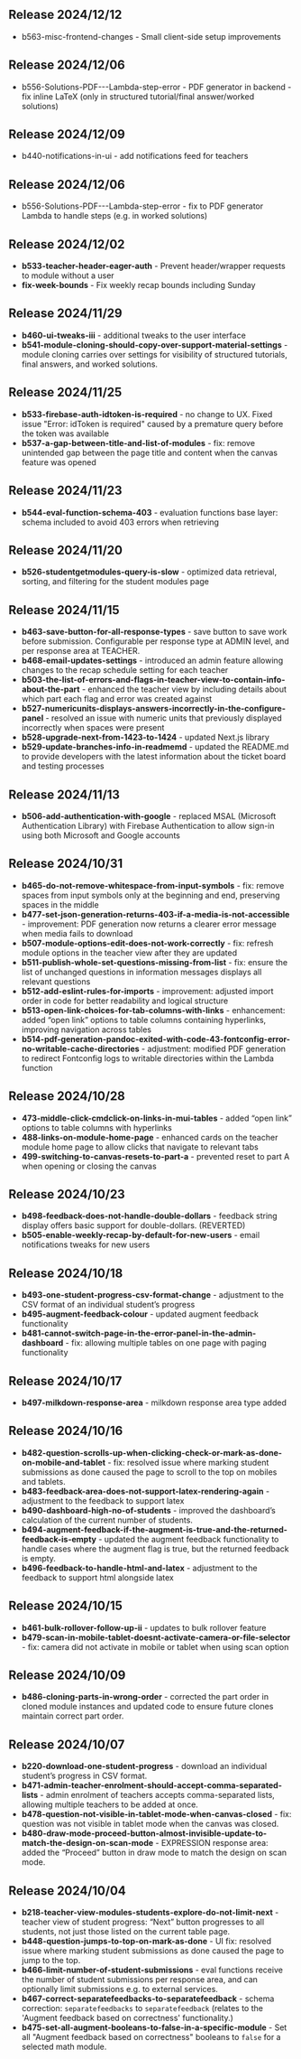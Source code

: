 ## Release 2024/12/12
- b563-misc-frontend-changes - Small client-side setup improvements

## Release 2024/12/06
- b556-Solutions-PDF---Lambda-step-error - PDF generator in backend - fix inline LaTeX (only in structured tutorial/final answer/worked solutions)

## Release 2024/12/09
- b440-notifications-in-ui - add notifications feed for teachers

## Release 2024/12/06
- b556-Solutions-PDF---Lambda-step-error - fix to PDF generator Lambda to handle steps (e.g. in worked solutions)

## Release 2024/12/02

- **b533-teacher-header-eager-auth** - Prevent header/wrapper requests to module without a user
- **fix-week-bounds** - Fix weekly recap bounds including Sunday

## Release 2024/11/29

- **b460-ui-tweaks-iii** - additional tweaks to the user interface
- **b541-module-cloning-should-copy-over-support-material-settings** - module cloning carries over settings for visibility of structured tutorials, final answers, and worked solutions.

## Release 2024/11/25

- **b533-firebase-auth-idtoken-is-required** - no change to UX. Fixed issue "Error: idToken is required" caused by a premature query before the token was available
- **b537-a-gap-between-title-and-list-of-modules** - fix: remove unintended gap between the page title and content when the canvas feature was opened

## Release 2024/11/23
- **b544-eval-function-schema-403** - evaluation functions base layer: schema included to avoid 403 errors when retrieving

## Release 2024/11/20

- **b526-studentgetmodules-query-is-slow** - optimized data retrieval, sorting, and filtering for the student modules page

## Release 2024/11/15

- **b463-save-button-for-all-response-types** - save button to save work before submission. Configurable per response type at ADMIN level, and per response area at TEACHER.
- **b468-email-updates-settings** - introduced an admin feature allowing changes to the recap schedule setting for each teacher
- **b503-the-list-of-errors-and-flags-in-teacher-view-to-contain-info-about-the-part** - enhanced the teacher view by including details about which part each flag and error was created against
- **b527-numericunits-displays-answers-incorrectly-in-the-configure-panel** - resolved an issue with numeric units that previously displayed incorrectly when spaces were present
- **b528-upgrade-next-from-1423-to-1424** - updated Next.js library
- **b529-update-branches-info-in-readmemd** - updated the README.md to provide developers with the latest information about the ticket board and testing processes


## Release 2024/11/13

- **b506-add-authentication-with-google** - replaced MSAL (Microsoft Authentication Library) with Firebase Authentication to allow sign-in using both Microsoft and Google accounts

## Release 2024/10/31

- **b465-do-not-remove-whitespace-from-input-symbols** - fix: remove spaces from input symbols only at the beginning and end, preserving spaces in the middle
- **b477-set-json-generation-returns-403-if-a-media-is-not-accessible** - improvement: PDF generation now returns a clearer error message when media fails to download
- **b507-module-options-edit-does-not-work-correctly** - fix: refresh module options in the teacher view after they are updated
- **b511-publish-whole-set-questions-missing-from-list** - fix: ensure the list of unchanged questions in information messages displays all relevant questions
- **b512-add-eslint-rules-for-imports** - improvement: adjusted import order in code for better readability and logical structure
- **b513-open-link-choices-for-tab-columns-with-links** - enhancement: added “open link” options to table columns containing hyperlinks, improving navigation across tables
- **b514-pdf-generation-pandoc-exited-with-code-43-fontconfig-error-no-writable-cache-directories** - adjustment: modified PDF generation to redirect Fontconfig logs to writable directories within the Lambda function

## Release 2024/10/28

- **473-middle-click-cmdclick-on-links-in-mui-tables** - added “open link” options to table columns with hyperlinks
- **488-links-on-module-home-page** - enhanced cards on the teacher module home page to allow clicks that navigate to relevant tabs
- **499-switching-to-canvas-resets-to-part-a** - prevented reset to part A when opening or closing the canvas

## Release 2024/10/23

- **b498-feedback-does-not-handle-double-dollars** - feedback string display offers basic support for double-dollars. (REVERTED)
- **b505-enable-weekly-recap-by-default-for-new-users** - email notifications tweaks for new users


## Release 2024/10/18

- **b493-one-student-progress-csv-format-change** - adjustment to the CSV format of an individual student’s progress
- **b495-augment-feedback-colour** - updated augment feedback functionality
- **b481-cannot-switch-page-in-the-error-panel-in-the-admin-dashboard** - fix: allowing multiple tables on one page with paging functionality

## Release 2024/10/17

- **b497-milkdown-response-area** - milkdown response area type added

## Release 2024/10/16

- **b482-question-scrolls-up-when-clicking-check-or-mark-as-done-on-mobile-and-tablet** - fix: resolved issue where marking student submissions as done caused the page to scroll to the top on mobiles and tablets.
- **b483-feedback-area-does-not-support-latex-rendering-again** - adjustment to the feedback to support latex
- **b490-dashboard-high-no-of-students** - improved the dashboard’s calculation of the current number of students.
- **b494-augment-feedback-if-the-augment-is-true-and-the-returned-feedback-is-empty** - updated the augment feedback functionality to handle cases where the augment flag is true, but the returned feedback is empty.
- **b496-feedback-to-handle-html-and-latex** - adjustment to the feedback to support html alongside latex

## Release 2024/10/15

- **b461-bulk-rollover-follow-up-ii** - updates to bulk rollover feature
- **b479-scan-in-mobile-tablet-doesnt-activate-camera-or-file-selector** - fix: camera did not activate in mobile or tablet when using scan option


## Release 2024/10/09

- **b486-cloning-parts-in-wrong-order** - corrected the part order in cloned module instances and updated code to ensure future clones maintain correct part order.

## Release 2024/10/07


- **b220-download-one-student-progress** - download an individual student’s progress in CSV format.
- **b471-admin-teacher-enrolment-should-accept-comma-separated-lists** - admin enrolment of teachers accepts comma-separated lists, allowing multiple teachers to be added at once.
- **b478-question-not-visible-in-tablet-mode-when-canvas-closed** - fix: question was not visible in tablet mode when the canvas was closed.
- **b480-draw-mode-proceed-button-almost-invisible-update-to-match-the-design-on-scan-mode** - EXPRESSION response area: added the “Proceed” button in draw mode to match the design on scan mode.


## Release 2024/10/04

- **b218-teacher-view-modules-students-explore-do-not-limit-next** - teacher view of student progress: “Next” button progresses to all students, not just those listed on the current table page.
- **b448-question-jumps-to-top-on-mark-as-done** - UI fix: resolved issue where marking student submissions as done caused the page to jump to the top.
- **b466-limit-number-of-student-submissions** - eval functions receive the number of student submissions per response area, and can optionally limit submissions e.g. to external services.
- **b467-correct-separatefeedbacks-to-separatefeedback** - schema correction: `separatefeedbacks` to `separatefeedback` (relates to the 'Augment feedback based on correctness' functionality.)
- **b475-set-all-augment-booleans-to-false-in-a-specific-module** - Set all "Augment feedback based on correctness" booleans to `false` for a selected math module.

